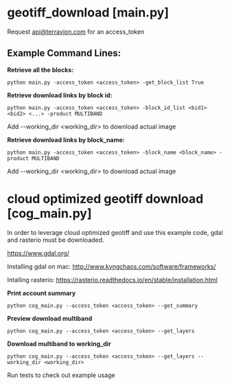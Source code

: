 geotiff_download [main.py]
====================

Request api@terravion.com for an access_token

## Example Command Lines:

**Retrieve all the blocks:**

`python main.py -access_token <access_token> -get_block_list True`

**Retrieve download links by block id:**

`python main.py -access_token <access_token> -block_id_list <bid1> <bid2> <...> -product MULTIBAND`

Add --working_dir <working_dir> to download actual image

**Retrieve download links by block_name:**

`python main.py -access_token <access_token> -block_name <block_name> -product MULTIBAND`

Add --working_dir <working_dir> to download actual image

cloud optimized geotiff download [cog_main.py]
====================

In order to leverage cloud optimized geotiff and use this example code, gdal and rasterio must be downloaded. 

https://www.gdal.org/


Installing gdal on mac:
http://www.kyngchaos.com/software/frameworks/

Intalling rasterio:
https://rasterio.readthedocs.io/en/stable/installation.html

**Print account summary**

`python cog_main.py --access_token <access_token> --get_summary`

**Preview download multiband**

`python cog_main.py --access_token <access_token> --get_layers`

**Download multiband to working_dir**

`python cog_main.py --access_token <access_token> --get_layers --working_dir <working_dir>`

Run tests to check out example usage